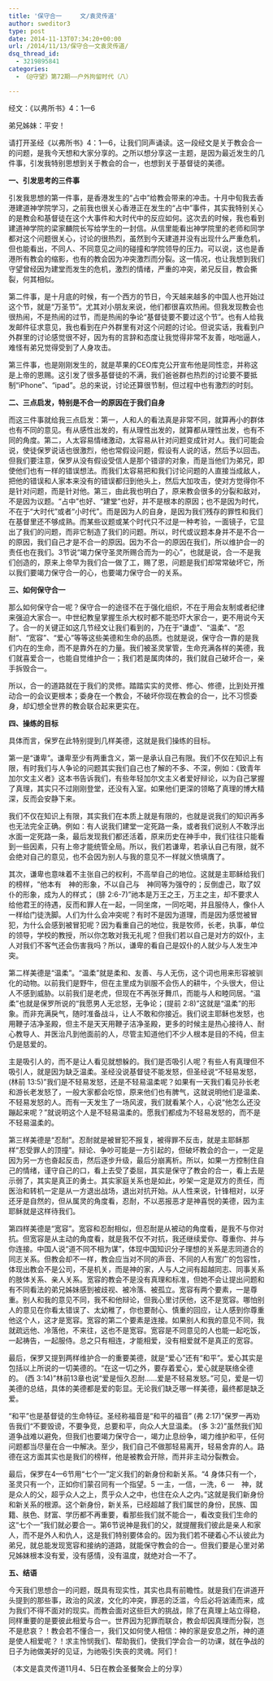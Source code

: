```yaml
---
title: '保守合一     文/袁灵传道'
author: sweditor3
type: post
date: 2014-11-13T07:34:20+00:00
url: /2014/11/13/保守合一文袁灵传道/
dsq_thread_id:
  - 3219895841
categories:
  - 《@守望》第72期——户外拘留时代（八）

---
```

经文：《以弗所书》4：1—6

弟兄姊妹：平安！
  
请打开圣经《以弗所书》4：1—6，让我们同声诵读。这一段经文是关于教会合一的问题，是我今天想和大家分享的。之所以想分享这一主题，是因为最近发生的几件事，引发我特别思想到关于教会的合一，也想到关于基督徒的美德。

**一、引发思考的三件事**

引发我思想的第一件事，是香港发生的“占中”给教会带来的冲击。十月中旬我去香港建道神学院学习，之前我也很关心香港正在发生的“占中”事件，其实我特别关心的是教会和基督徒在这个大事件和大时代中的反应如何。这次去的时候，我也看到建道神学院的梁家麟院长写给学生的一封信。从信里能看出神学院里的老师和同学都对这个问题很关心，讨论的很热烈，虽然到今天建道并没有出现什么严重危机，但也能看出，不同人、不同意见之间的碰撞和学院领导的压力。可以说，这也是香港所有教会的缩影，也有的教会因为冲突激烈而分裂。这一情况，也让我想到我们守望曾经因为建堂而发生的危机，激烈的情绪，严重的冲突，弟兄反目，教会撕裂，何其相似。

第二件事，是十月底的时候，有一个西方的节日，今天越来越多的中国人也开始过这个节，就是“万圣节”。尤其对小朋友来说，他们都很喜欢热闹。但我发现教会也很热闹，不是热闹的过节，而是热闹的争论“基督徒要不要过这个节”。也有人给我发邮件征求意见，我也看到在户外群里有对这个问题的讨论。但说实话，我看到户外群里的讨论感觉很不好，因为有的言辞和态度让我觉得非常不友善，咄咄逼人，难怪有弟兄觉得受到了人身攻击。

第三件事，也是刚刚发生的，就是苹果的CEO库克公开宣布他是同性恋，并称这是上帝的恩赐。这引发了很多基督徒的不满，我们爸爸群也热烈的讨论要不要抵制“iPhone”、“ipad”。总的来说，讨论还算很节制，但过程中也有激烈的时刻。

**二、三点启发，特别是不合一的原因在于我们自身**

而这三件事就给我三点启发：第一，人和人的看法真是非常不同，就算再小的群体也有不同的意见。有从感性出发的，有从理性出发的，就算都从理性出发，也有不同的角度。第二，人太容易情绪激动，太容易从针对问题变成针对人。我们可能会说，使徒保罗说话也很激烈，他也常假设问题，假设有人说的话，然后予以回击。但我们要注意，保罗从没有假设受信人是那个错谬的对象，而是当他们为弟兄，即使他们也有一样的错误想法。而我们太容易把和我们讨论问题的人直接当成敌人，把他的错误和人家本来没有的错误都归到他头上，然后大加攻击，使对方觉得你不是针对问题，而是针对他。第三，由此我也明白了，原来教会很多的分裂和敌对，不是因为议题。“占中”也好、“建堂”也好，并不是根本的原因；也不是因为时代，不在于“大时代”或者“小时代”。而是因为人的自身，是因为我们残存的罪性和我们在基督里还不够成熟。而某些议题或某个时代只不过是一种考验，一面镜子，它显出了我们的问题，而非它制造了我们的问题。所以，时代或议题本身并不是不合一的原因，我们自己才是不合一的原因。因为不合一的原因在我们，所以维护合一的责任也在我们。3节说“竭力保守圣灵所赐合而为一的心”，也就是说，合一不是我们创造的，原来上帝早为我们合一做了工，赐了恩，问题是我们却常常破坏它，所以我们要竭力保守合一的心，也要竭力保守合一的关系。

**三、如何保守合一**

那么如何保守合一呢？保守合一的途径不在于强化组织，不在于用会友制或者纪律来强迫大家合一。中世纪教皇掌握生杀大权时都不能恐吓大家合一，更不用说今天了。合一的关键正如这几节经文让我们看到的，乃在于“谦虚”、“温柔”、“忍耐”、“宽容”、“爱心”等等这些美德和生命的品质。也就是说，保守合一靠的是我们内在的生命，而不是靠外在的力量。我们被圣灵掌管，生命充满各样的美德，我们就喜爱合一，也能自觉维护合一；我们若是属肉体的，我们就自己破坏合一，亲手拆毁合一。

所以，合一的道路就在于我们的灵修。踏踏实实的灵修、修心、修德，比到处开推动合一的会议更根本；委身在一个教会，不破坏你现在教会的合一，比不习惯委身，却幻想全世界的教会联合起来更实在。

**四、操练的目标**

具体而言，保罗在此特别提到几样美德，这就是我们操练的目标。

第一是“谦卑”。谦卑至少有两重含义，第一是承认自己有限。我们不仅在知识上有限，有时我们与人争论的问题其实我们自己也了解的不多、不深，例如：《致青年加尔文主义者》这本书告诉我们，有些年轻加尔文主义者爱好辩论，以为自己掌握了真理，其实只不过刚刚登堂，还没有入室。如果他们更深的领略了真理的博大精深，反而会安静下来。

我们不仅在知识上有限，其实我们在本质上就是有限的，也就是说我们的知识再多也无法完全正确。例如：有人说我们建堂一定死路一条，或者我们说别人不敢浮出水面一定死路一条，最后发现我们都还活着，原来历史在神手中，我们往往只能看到一些因素，只有上帝才能统管全局。所以，我们若谦卑，若承认自己有限，就不会绝对自己的意见，也不会因为别人与我的意见不一样就义愤填膺了。

其次，谦卑也意味着不主张自己的权利，不高举自己的地位。这就是主耶稣给我们的榜样，“他本有　神的形象，不以自己与　神同等为强夺的；反倒虚己，取了奴仆的形象，成为人的样式； (腓 2:6-7)”祂本是万王之王，万主之主，却不要求人给他君王的待遇，反而和罪人在一起，一同坐席，一同吃喝，并且服侍人，像仆人一样给门徒洗脚。人们为什么会冲突呢？有时不是因为道理，而是因为感觉被冒犯，为什么会感到被冒犯呢？因为看重自己的地位，我是牧师，长老，执事，单位的领导，学校的教授，所以你怎敢对我无礼呢？但我们若以自己是对方的奴仆，主人对我们不客气还会伤害我吗？所以，谦卑的看自己是奴仆的人就少与人发生冲突。

第二样美德是“温柔”。“温柔”就是柔和、友善、与人无伤，这个词也用来形容被驯化的动物。以前我们是野牛，但在主里成为驯服不会伤人的耕牛，个头很大，但让人不感到威胁。以前我们是老虎，但现在不再张牙舞爪，而能与人和睦同居。“温柔”也就是保罗所说的“我愿男人无忿怒，无争论；(提前 2:8)”这就是“温柔”的形象。而非充满戾气，随时准备战斗，让人不敢和你接近。我们说主耶稣也发怒，也用鞭子洁净圣殿，但主不是天天用鞭子洁净圣殿，更多的时候主是热心接待人、耐心教导人、并医治凡到他面前的人，尽管主知道他们不少人根本是目的不纯，但主仍是慈爱的。

主是吸引人的，而不是让人看见就想躲的。我们是否吸引人呢？有些人有真理但不吸引人，就是因为缺乏温柔。圣经没说基督徒不能发怒，但圣经说“不轻易发怒， (林前 13:5)”我们是不轻易发怒，还是不轻易温柔呢？如果有一天我们看见孙长老和游长老发怒了，一般大家都会吃惊，原来他们也有脾气，这就说明他们是温柔、不轻易发怒的人。而有一天发生了一场风波，我们就看某个人，心说“他怎么还没蹦起来呢？”就说明这个人是不轻易温柔的。愿我们都成为不轻易发怒的，而不是不轻易温柔的。

第三样美德是“忍耐”。忍耐就是被冒犯不报复，被得罪不反击，就是主耶稣那样“忍受罪人的顶撞”。辩论、争吵可能是一方引起的，但破坏教会的合一，一定是因为另一方也奋起反击，然后逐步升级，最后分崩离析。所以，如果一方控制住自己的情绪，谨守自己的口，看上去受了委屈，其实是保守了教会的合一，看上去是示弱了，其实是真正的勇士。其实家庭关系也是如此，吵架一定是双方的责任，而医治和转机一定是从一方退出战场，退出对抗开始。从人性来说，针锋相对，以牙还牙是自然的，但从属灵的角度看，忍耐，不以恶报恶才是神喜悦的美德，因为主耶稣就是这样待我们。

第四样美德是“宽容”。宽容和忍耐相似，但忍耐是从被动的角度看，是我不与你对抗。但宽容是从主动的角度看，就是我不仅不对抗，我还继续爱你、尊重你、并与你连接。中国人说“道不同不相为谋”，体现中国知识分子理想的关系是志同道合的同志关系。但教会却不一样，教会应当对不同的声音、不同的人有宽广的包容性，体现出教会不是公司，不是机关，而是神的家，人与人之间有超越同志、同事关系的肢体关系、亲人关系。宽容的教会不是没有真理和标准，但她不会让提出问题和有不同看法的弟兄姊妹感到被歧视、被冷落、被孤立。宽容有两个要素，一是尊重。别人和我的意见不同，我不和他辩论，但我心里讨厌他，这不是宽容。哪怕别人的意见在你看太错误了、太幼稚了，你也要耐心、慎重的回应，让人感到你尊重他这个人，这才是宽容。宽容的第二个要素是连接。如果别人和我的意见不同，我就疏远他、冷落他，不来往，这也不是宽容。宽容是不同意见的人也能一起吃饭，一起祷告，一起服侍。总之只有相连，才能相爱，没有相爱就不是真正的宽容。

最后，保罗又提到两样维护合一的重要美德，就是“爱心”还有“和平”。爱心其实是包括以上所说的一切美德的。“在这一切之外，要存着爱心，爱心就是联络全德的。 (西 3:14)”林前13章也说“爱是恒久忍耐……爱是不轻易发怒。”可见，爱是一切美德的总结，具体的美德都是爱的彰显。无论我们缺乏哪一样美德，最终都是缺乏爱。
  
“和平”也是基督徒的生命特征。圣经称福音是“和平的福音” (弗 2:17)”保罗一再劝告我们“不要毁谤，不要争竞，总要和平，向众人大显温柔。 (多 3:2)”虽然我们知道争战难以避免，但我们也要竭力保守合一，竭力止息纷争，竭力维护和平，任何问题都当尽量在合一中解决。至少，我们自己不做那轻易离开，轻易舍弃的人。路德在这方面其实也是我们的榜样，他是被教会开除，而并非主动分裂教会。

最后，保罗在4—6节用“七个一”定义我们的新身份和新关系。“4 身体只有一个，圣灵只有一个，正如你们蒙召同有一个指望。5 一主，一信，一洗，6 一　神，就是众人的父，超乎众人之上，贯乎众人之中，也住在众人之内。”这就是我们新身份和新关系的根源。这个新身份，新关系，已经超越了我们属世的身份，民族、国籍、肤色、财富、学历都不再重要，看那些我们就不能合一，看改变我们生命的这“七个一”我们就必要合一。第6节说神是我们的父，就提醒我们彼此是亲人和家人，而不是外人和仇人，这是我们特别要体会的。因为我们若不硬着心不认彼此为弟兄，就总能发现宽容和接纳的道路，就能保守教会的合一。但我们要是心里对弟兄姊妹根本没有爱，没有感情，没有温度，就绝对合一不了。

**五、结语**

今天我们思想合一的问题，既具有现实性，其实也具有前瞻性。就是我们在讲道开头提到的那些事，政治的风波，文化的冲突，罪恶的泛滥，今后必将汹涌而来，成为我们不得不面对的现实。而教会面对这些巨大的挑战，除了在真理上站立得稳，同样重要的是要彼此相爱与合一。世界因为犯罪而联合，教会却因真理而分裂，岂不是悲哀？！教会若不懂合一，我们又如何使人相信：神的家是安息之所，神的道是使人相爱呢？！求主怜悯我们、帮助我们，使我们学会合一的功课，就在争战的日子为祂做美好的见证，为祂吸引失丧的灵魂。阿们！

（本文是袁灵传道11月4、5日在教会圣餐聚会上的分享）